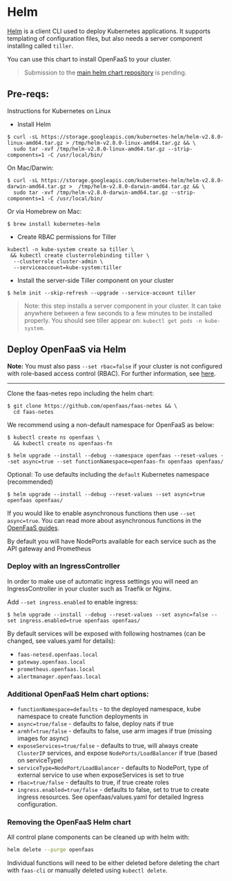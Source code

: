 # Helm

[Helm](https://github.com/kubernetes/helm) is a client CLI used to deploy Kubernetes
applications. It supports templating of configuration files, but also needs a server
component installing called `tiller`.

You can use this chart to install OpenFaaS to your cluster.

> Submission to the [main helm chart repository](https://github.com/kubernetes/charts) is pending.

## Pre-reqs:

Instructions for Kubernetes on Linux

* Install Helm

```
$ curl -sL https://storage.googleapis.com/kubernetes-helm/helm-v2.8.0-linux-amd64.tar.gz > /tmp/helm-v2.8.0-linux-amd64.tar.gz && \
  sudo tar -xvf /tmp/helm-v2.8.0-linux-amd64.tar.gz --strip-components=1 -C /usr/local/bin/
```

On Mac/Darwin:

```
$ curl -sL https://storage.googleapis.com/kubernetes-helm/helm-v2.8.0-darwin-amd64.tar.gz >  /tmp/helm-v2.8.0-darwin-amd64.tar.gz && \
  sudo tar -xvf /tmp/helm-v2.8.0-darwin-amd64.tar.gz --strip-components=1 -C /usr/local/bin/

```

Or via Homebrew on Mac:

```
$ brew install kubernetes-helm
```

* Create RBAC permissions for Tiller

```
kubectl -n kube-system create sa tiller \
 && kubectl create clusterrolebinding tiller \
  --clusterrole cluster-admin \
  --serviceaccount=kube-system:tiller
```

* Install the server-side Tiller component on your cluster

```
$ helm init --skip-refresh --upgrade --service-account tiller
```

> Note: this step installs a server component in your cluster. It can take anywhere between a few seconds to a few minutes to be installed properly. You should see tiller appear on: `kubectl get pods -n kube-system`.

## Deploy OpenFaaS via Helm

**Note:** You must also pass `--set rbac=false` if your cluster is not configured with role-based access control (RBAC). For further information, see [here](https://kubernetes.io/docs/admin/authorization/rbac/).

---

Clone the faas-netes repo including the helm chart:

```
$ git clone https://github.com/openfaas/faas-netes && \
  cd faas-netes
```

We recommend using a non-default namespace for OpenFaaS as below:

```
$ kubectl create ns openfaas \
  && kubectl create ns openfaas-fn

$ helm upgrade --install --debug --namespace openfaas --reset-values --set async=true --set functionNamespace=openfaas-fn openfaas openfaas/
```

Optional: To use defaults including the `default` Kubernetes namespace (recommended)

```
$ helm upgrade --install --debug --reset-values --set async=true openfaas openfaas/
```

If you would like to enable asynchronous functions then use `--set async=true`. You can read more about asynchronous functions in the [OpenFaaS guides](https://github.com/openfaas/faas/tree/master/guide).

By default you will have NodePorts available for each service such as the API gateway and Prometheus

### Deploy with an IngressController

In order to make use of automatic ingress settings you will need an IngressController in your cluster such as Traefik or Nginx.

Add `--set ingress.enabled` to enable ingress:

```
$ helm upgrade --install --debug --reset-values --set async=false --set ingress.enabled=true openfaas openfaas/
```

By default services will be exposed with following hostnames (can be changed, see values.yaml for details):
* `faas-netesd.openfaas.local`
* `gateway.openfaas.local`
* `prometheus.openfaas.local`
* `alertmanager.openfaas.local`

### Additional OpenFaaS Helm chart options:

* `functionNamespace=defaults` - to the deployed namespace, kube namespace to create function deployments in
* `async=true/false` - defaults to false, deploy nats if true
* `armhf=true/false` - defaults to false, use arm images if true (missing images for async)
* `exposeServices=true/false` - defaults to true, will always create `ClusterIP` services, and expose `NodePorts/LoadBalancer` if true (based on serviceType)
* `serviceType=NodePort/LoadBalancer` - defaults to NodePort, type of external service to use when exposeServices is set to true
* `rbac=true/false` - defaults to true, if true create roles
* `ingress.enabled=true/false` - defaults to false, set to true to create ingress resources. See openfaas/values.yaml for detailed Ingress configuration.

### Removing the OpenFaaS Helm chart

All control plane components can be cleaned up with helm with:

```bash
helm delete --purge openfaas
```

Individual functions will need to be either deleted before deleting the chart with `faas-cli` or manually deleted using `kubectl delete`.

